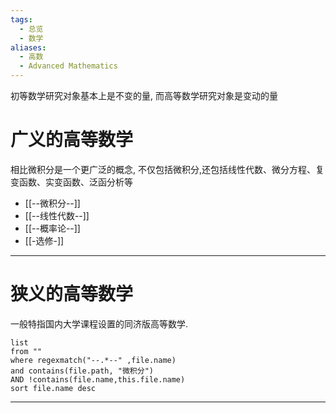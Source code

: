 ```yaml
---
tags:
  - 总览
  - 数学
aliases:
  - 高数
  - Advanced Mathematics
---
```

初等数学研究对象基本上是不变的量, 而高等数学研究对象是变动的量

# 广义的高等数学
相比微积分是一个更广泛的概念, 不仅包括微积分,还包括线性代数、微分方程、复变函数、实变函数、泛函分析等
- [[--微积分--]]
- [[--线性代数--]]
- [[--概率论--]]
- [[-选修-]]
---
# 狭义的高等数学
一般特指国内大学课程设置的同济版高等数学.
```dataview
list 
from ""
where regexmatch("--.*--" ,file.name)
and contains(file.path, "微积分")
AND !contains(file.name,this.file.name)
sort file.name desc
```
---

